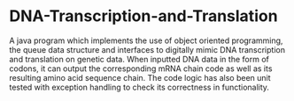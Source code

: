 # DNA-Transcription-and-Translation
A java program which implements the use of object oriented programming, the queue data structure and interfaces to digitally mimic DNA transcription and translation on genetic data. When inputted DNA data in the form of codons, it can output the corresponding mRNA chain code as well as its resulting amino acid sequence chain. The code logic has also been unit tested with exception handling to check its correctness in functionality.
